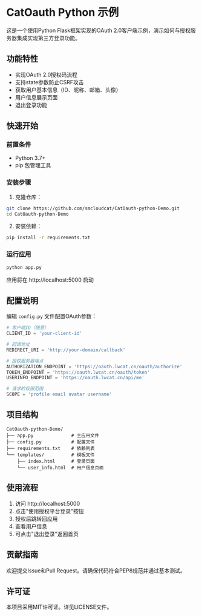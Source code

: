 # CatOauth Python 示例

这是一个使用Python Flask框架实现的OAuth 2.0客户端示例，演示如何与授权服务器集成实现第三方登录功能。

## 功能特性

- 实现OAuth 2.0授权码流程
- 支持state参数防止CSRF攻击
- 获取用户基本信息（ID、昵称、邮箱、头像）
- 用户信息展示页面
- 退出登录功能

## 快速开始

### 前置条件
- Python 3.7+
- pip 包管理工具

### 安装步骤

1. 克隆仓库：
```bash
git clone https://github.com/smcloudcat/CatOauth-python-Demo.git
cd CatOauth-python-Demo
```

2. 安装依赖：
```bash
pip install -r requirements.txt
```

### 运行应用
```bash
python app.py
```

应用将在 http://localhost:5000 启动

## 配置说明

编辑 `config.py` 文件配置OAuth参数：
```python
# 客户端ID（随意）
CLIENT_ID = 'your-client-id'

# 回调地址
REDIRECT_URI = 'http://your-domain/callback'

# 授权服务器端点
AUTHORIZATION_ENDPOINT = 'https://oauth.lwcat.cn/oauth/authorize'
TOKEN_ENDPOINT = 'https://oauth.lwcat.cn/oauth/token'
USERINFO_ENDPOINT = 'https://oauth.lwcat.cn/api/me'

# 请求的权限范围
SCOPE = 'profile email avatar username'
```

## 项目结构
```
CatOauth-python-Demo/
├── app.py              # 主应用文件
├── config.py           # 配置文件
├── requirements.txt    # 依赖列表
└── templates/          # 模板文件
    ├── index.html      # 登录页面
    └── user_info.html  # 用户信息页面
```

## 使用流程

1. 访问 http://localhost:5000
2. 点击"使用授权平台登录"按钮
3. 授权后跳转回应用
4. 查看用户信息
5. 可点击"退出登录"返回首页

## 贡献指南

欢迎提交Issue和Pull Request。请确保代码符合PEP8规范并通过基本测试。

## 许可证

本项目采用MIT许可证。详见LICENSE文件。
